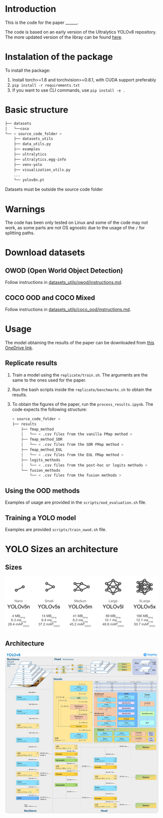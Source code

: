 # Introduction

This is the code for the paper ______. 

The code is based on an early version of the Ultralytics YOLOv8 repository. The more updated version of the libray can be found [here](https://github.com/ultralytics/ultralytics).

# Instalation of the package

To install the package:

1. Install torch>=1.8 and torchvision>=0.8.1, with CUDA support preferably
2. ```pip install -r requirements.txt```
3. If you want to use CLI commands, use ```pip install -e .```


# Basic structure

```bash
├── datasets
│   └──coco 
└── < source_code_folder >
    ├── datasets_utils
    ├── data_utils.py
    ├── examples
    ├── ultralytics
    ├── ultralytics.egg-info
    ├── venv-yolo
    ├── visualization_utils.py
    ...
    └── yolov8n.pt
```

Datasets must be outside the source code folder

# Warnings

The code has been only tested on Linux and some of the code may not work, as some parts are not OS agnostic due to the usage of the `/` for splitting paths.

# Download datasets

## OWOD (Open World Object Detection)

Follow instructions in [datasets_utils/owod/instructions.md](datasets_utils/owod/instructions.md).

## COCO OOD and COCO Mixed

Follow instructions in [datasets_utils/coco_ood/instructions.md](datasets_utils/coco_ood/instructions.md).

# Usage

The model obtaining the results of the paper can be downloaded from [this OneDrive link](https://tecnalia365-my.sharepoint.com/:u:/g/personal/aitor_martinez_tecnalia_com/EbHfJyzcQy9Kr1-h2SOP5MsBLaQfLmMRbWtkcZxDHTIDsw?e=4D9VYi).

## Replicate results

1) Train a model using the ```replicate/train.sh```. The arguments are the same to the ones used for the paper.

2) Run the bash scripts inside the  ```replicate/benchmarks.sh``` to obtain the results.

3) To obtain the figures of the paper, run the ```process_results.ipynb```. The code expects the following structure:
    
    ```bash
    < source_code_folder >
    ├── results
        ├── fmap_method
        │   └── < .csv files from the vanilla FMap method >
        ├── fmap_method_SDR
        │   └── < .csv files from the SDR FMap method >
        ├── fmap_method_EUL
        │   └── < .csv files from the EUL FMap method >
        ├── logits_methods
        │   └── < .csv files from the post-hoc or logits methods >
        └── fusion_methods
            └── < .csv files from the fusion methods >
    ```


## Using the OOD methods

Examples of usage are provided in the ```scripts/ood_evaluation.sh``` file.

## Training a YOLO model

Examples are provided ```scripts/train_owod.sh``` file.

# YOLO Sizes an architecture

## Sizes
![Yolo_sizes_image](ultralytics/assets/yolov8_sizes.png)

## Architecture
![Yolo_arch](ultralytics/assets/yolov8_arch.jpg)